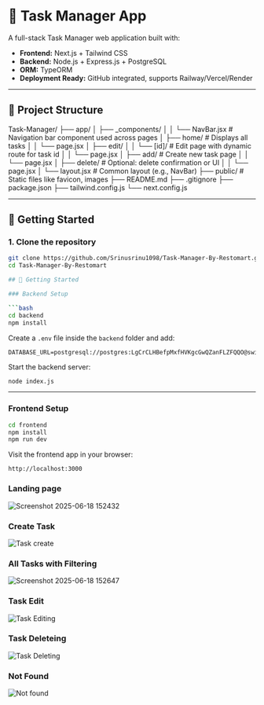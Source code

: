 # 📝 Task Manager App

A full-stack Task Manager web application built with:

- **Frontend:** Next.js + Tailwind CSS
- **Backend:** Node.js + Express.js + PostgreSQL
- **ORM:** TypeORM
- **Deployment Ready:** GitHub integrated, supports Railway/Vercel/Render

---

## 📁 Project Structure

Task-Manager/
├── app/
│   ├── _components/
│   │   └── NavBar.jsx          # Navigation bar component used across pages
│   ├── home/                   # Displays all tasks
│   │   └── page.jsx
│   ├── edit/
│   │   └── [id]/               # Edit page with dynamic route for task id
│   │       └── page.jsx
│   ├── add/                    # Create new task page
│   │   └── page.jsx
│   ├── delete/                 # Optional: delete confirmation or UI
│   │   └── page.jsx
│   └── layout.jsx             # Common layout (e.g., NavBar)
├── public/                    # Static files like favicon, images
├── README.md
├── .gitignore
├── package.json
├── tailwind.config.js
└── next.config.js


---

## 🚀 Getting Started

### 1. Clone the repository

```bash
git clone https://github.com/Srinusrinu1098/Task-Manager-By-Restomart.git
cd Task-Manager-By-Restomart

## 🚀 Getting Started

### Backend Setup

```bash
cd backend
npm install
```

Create a `.env` file inside the `backend` folder and add:

```env
DATABASE_URL=postgresql://postgres:LgCrCLHBefpMxfHVKgcGwQZanFLZFQQO@switchyard.proxy.rlwy.net:25125/railway

```

Start the backend server:

```bash
node index.js
```

---

### Frontend Setup

```bash
cd frontend
npm install
npm run dev
```

Visit the frontend app in your browser:

```
http://localhost:3000
```

### Landing page 
![Screenshot 2025-06-18 152432](https://github.com/user-attachments/assets/6b752e12-6cfa-4ebf-9b01-f31b1adfeb98)

### Create Task 
![Task create](https://github.com/user-attachments/assets/54b73aba-835d-47e7-beed-de1676b7a087)

### All Tasks with Filtering 
![Screenshot 2025-06-18 152647](https://github.com/user-attachments/assets/18a9221b-8362-48fc-9e3a-6d9108d48200)

### Task Edit 
![Task Editing](https://github.com/user-attachments/assets/4387749f-f0e7-4c91-a316-5ee72968959e)

### Task Deleteing
![Task Deleting](https://github.com/user-attachments/assets/cde5f4c9-c970-43cf-bd4f-350f4464ab87)

### Not Found 
![Not found ](https://github.com/user-attachments/assets/e5a06ac0-9cbf-4910-a42e-331481744052)









